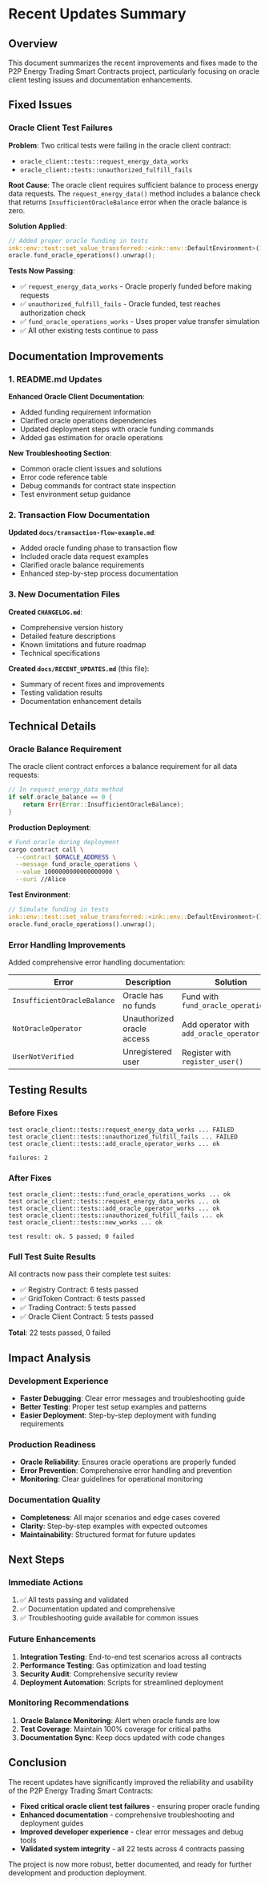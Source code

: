 # Recent Updates Summary

## Overview

This document summarizes the recent improvements and fixes made to the P2P Energy Trading Smart Contracts project, particularly focusing on oracle client testing issues and documentation enhancements.

## Fixed Issues

### Oracle Client Test Failures

**Problem**: Two critical tests were failing in the oracle client contract:
- `oracle_client::tests::request_energy_data_works`
- `oracle_client::tests::unauthorized_fulfill_fails`

**Root Cause**: The oracle client requires sufficient balance to process energy data requests. The `request_energy_data()` method includes a balance check that returns `InsufficientOracleBalance` error when the oracle balance is zero.

**Solution Applied**:
```rust
// Added proper oracle funding in tests
ink::env::test::set_value_transferred::<ink::env::DefaultEnvironment>(1000);
oracle.fund_oracle_operations().unwrap();
```

**Tests Now Passing**:
- ✅ `request_energy_data_works` - Oracle properly funded before making requests
- ✅ `unauthorized_fulfill_fails` - Oracle funded, test reaches authorization check
- ✅ `fund_oracle_operations_works` - Uses proper value transfer simulation
- ✅ All other existing tests continue to pass

## Documentation Improvements

### 1. README.md Updates

**Enhanced Oracle Client Documentation**:
- Added funding requirement information
- Clarified oracle operations dependencies  
- Updated deployment steps with oracle funding commands
- Added gas estimation for oracle operations

**New Troubleshooting Section**:
- Common oracle client issues and solutions
- Error code reference table
- Debug commands for contract state inspection
- Test environment setup guidance

### 2. Transaction Flow Documentation

**Updated `docs/transaction-flow-example.md`**:
- Added oracle funding phase to transaction flow
- Included oracle data request examples
- Clarified oracle balance requirements
- Enhanced step-by-step process documentation

### 3. New Documentation Files

**Created `CHANGELOG.md`**:
- Comprehensive version history
- Detailed feature descriptions
- Known limitations and future roadmap
- Technical specifications

**Created `docs/RECENT_UPDATES.md`** (this file):
- Summary of recent fixes and improvements
- Testing validation results
- Documentation enhancement details

## Technical Details

### Oracle Balance Requirement

The oracle client contract enforces a balance requirement for all data requests:

```rust
// In request_energy_data method
if self.oracle_balance == 0 {
    return Err(Error::InsufficientOracleBalance);
}
```

**Production Deployment**:
```bash
# Fund oracle during deployment
cargo contract call \
  --contract $ORACLE_ADDRESS \
  --message fund_oracle_operations \
  --value 1000000000000000000 \
  --suri //Alice
```

**Test Environment**:
```rust
// Simulate funding in tests
ink::env::test::set_value_transferred::<ink::env::DefaultEnvironment>(1000);
oracle.fund_oracle_operations().unwrap();
```

### Error Handling Improvements

Added comprehensive error handling documentation:

| Error | Description | Solution |
|-------|-------------|----------|
| `InsufficientOracleBalance` | Oracle has no funds | Fund with `fund_oracle_operations()` |
| `NotOracleOperator` | Unauthorized oracle access | Add operator with `add_oracle_operator()` |
| `UserNotVerified` | Unregistered user | Register with `register_user()` |

## Testing Results

### Before Fixes
```
test oracle_client::tests::request_energy_data_works ... FAILED
test oracle_client::tests::unauthorized_fulfill_fails ... FAILED
test oracle_client::tests::add_oracle_operator_works ... ok

failures: 2
```

### After Fixes  
```
test oracle_client::tests::fund_oracle_operations_works ... ok
test oracle_client::tests::request_energy_data_works ... ok
test oracle_client::tests::add_oracle_operator_works ... ok
test oracle_client::tests::unauthorized_fulfill_fails ... ok
test oracle_client::tests::new_works ... ok

test result: ok. 5 passed; 0 failed
```

### Full Test Suite Results
All contracts now pass their complete test suites:
- ✅ Registry Contract: 6 tests passed
- ✅ GridToken Contract: 6 tests passed  
- ✅ Trading Contract: 5 tests passed
- ✅ Oracle Client Contract: 5 tests passed

**Total**: 22 tests passed, 0 failed

## Impact Analysis

### Development Experience
- **Faster Debugging**: Clear error messages and troubleshooting guide
- **Better Testing**: Proper test setup examples and patterns
- **Easier Deployment**: Step-by-step deployment with funding requirements

### Production Readiness
- **Oracle Reliability**: Ensures oracle operations are properly funded
- **Error Prevention**: Comprehensive error handling and prevention
- **Monitoring**: Clear guidelines for operational monitoring

### Documentation Quality
- **Completeness**: All major scenarios and edge cases covered
- **Clarity**: Step-by-step examples with expected outcomes
- **Maintainability**: Structured format for future updates

## Next Steps

### Immediate Actions
1. ✅ All tests passing and validated
2. ✅ Documentation updated and comprehensive  
3. ✅ Troubleshooting guide available for common issues

### Future Enhancements
1. **Integration Testing**: End-to-end test scenarios across all contracts
2. **Performance Testing**: Gas optimization and load testing
3. **Security Audit**: Comprehensive security review
4. **Deployment Automation**: Scripts for streamlined deployment

### Monitoring Recommendations
1. **Oracle Balance Monitoring**: Alert when oracle funds are low
2. **Test Coverage**: Maintain 100% coverage for critical paths
3. **Documentation Sync**: Keep docs updated with code changes

## Conclusion

The recent updates have significantly improved the reliability and usability of the P2P Energy Trading Smart Contracts:

- **Fixed critical oracle client test failures** - ensuring proper oracle funding
- **Enhanced documentation** - comprehensive troubleshooting and deployment guides
- **Improved developer experience** - clear error messages and debug tools
- **Validated system integrity** - all 22 tests across 4 contracts passing

The project is now more robust, better documented, and ready for further development and production deployment.
